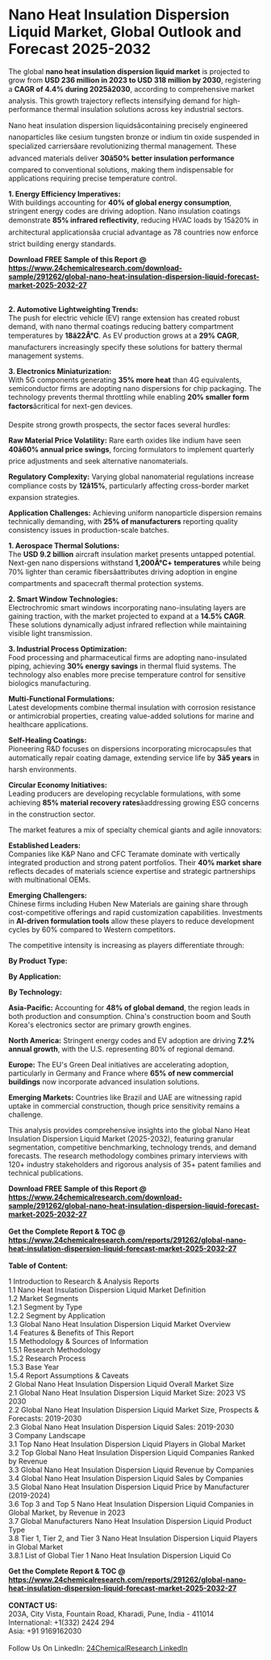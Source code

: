 <h1>Nano Heat Insulation Dispersion Liquid Market, Global Outlook and Forecast 2025-2032</h1><p>The global <strong>nano heat insulation dispersion liquid market</strong> is projected to grow from <strong>USD 236 million in 2023 to USD 318 million by 2030</strong>, registering a <strong>CAGR of 4.4% during 2025â2030</strong>, according to comprehensive market analysis. This growth trajectory reflects intensifying demand for high-performance thermal insulation solutions across key industrial sectors.</p><p>Nano heat insulation dispersion liquidsâcontaining precisely engineered nanoparticles like cesium tungsten bronze or indium tin oxide suspended in specialized carriersâare revolutionizing thermal management. These advanced materials deliver <strong>30â50% better insulation performance</strong> compared to conventional solutions, making them indispensable for applications requiring precise temperature control.</p><p><strong>1. Energy Efficiency Imperatives:</strong><br>
With buildings accounting for <strong>40% of global energy consumption</strong>, stringent energy codes are driving adoption. Nano insulation coatings demonstrate <strong>85% infrared reflectivity</strong>, reducing HVAC loads by 15â20% in architectural applicationsâa crucial advantage as 78 countries now enforce strict building energy standards.</p><div><b>Download FREE Sample of this Report @ 
            <a href="https://www.24chemicalresearch.com/download-sample/291262/global-nano-heat-insulation-dispersion-liquid-forecast-market-2025-2032-27">
            https://www.24chemicalresearch.com/download-sample/291262/global-nano-heat-insulation-dispersion-liquid-forecast-market-2025-2032-27</a></b></div><br><p><strong>2. Automotive Lightweighting Trends:</strong><br>
The push for electric vehicle (EV) range extension has created robust demand, with nano thermal coatings reducing battery compartment temperatures by <strong>18â22Â°C</strong>. As EV production grows at a <strong>29% CAGR</strong>, manufacturers increasingly specify these solutions for battery thermal management systems.</p><p><strong>3. Electronics Miniaturization:</strong><br>
With 5G components generating <strong>35% more heat</strong> than 4G equivalents, semiconductor firms are adopting nano dispersions for chip packaging. The technology prevents thermal throttling while enabling <strong>20% smaller form factors</strong>âcritical for next-gen devices.</p><p>Despite strong growth prospects, the sector faces several hurdles:</p><p><strong>Raw Material Price Volatility:</strong> Rare earth oxides like indium have seen <strong>40â60% annual price swings</strong>, forcing formulators to implement quarterly price adjustments and seek alternative nanomaterials.</p><p><strong>Regulatory Complexity:</strong> Varying global nanomaterial regulations increase compliance costs by <strong>12â15%</strong>, particularly affecting cross-border market expansion strategies.</p><p><strong>Application Challenges:</strong> Achieving uniform nanoparticle dispersion remains technically demanding, with <strong>25% of manufacturers</strong> reporting quality consistency issues in production-scale batches.</p><p><strong>1. Aerospace Thermal Solutions:</strong><br>
The <strong>USD 9.2 billion</strong> aircraft insulation market presents untapped potential. Next-gen nano dispersions withstand <strong>1,200Â°C+ temperatures</strong> while being 70% lighter than ceramic fibersâattributes driving adoption in engine compartments and spacecraft thermal protection systems.</p><p><strong>2. Smart Window Technologies:</strong><br>
Electrochromic smart windows incorporating nano-insulating layers are gaining traction, with the market projected to expand at a <strong>14.5% CAGR</strong>. These solutions dynamically adjust infrared reflection while maintaining visible light transmission.</p><p><strong>3. Industrial Process Optimization:</strong><br>
Food processing and pharmaceutical firms are adopting nano-insulated piping, achieving <strong>30% energy savings</strong> in thermal fluid systems. The technology also enables more precise temperature control for sensitive biologics manufacturing.</p><p><strong>Multi-Functional Formulations:</strong><br>
	Latest developments combine thermal insulation with corrosion resistance or antimicrobial properties, creating value-added solutions for marine and healthcare applications.</p><p><strong>Self-Healing Coatings:</strong><br>
	Pioneering R&amp;D focuses on dispersions incorporating microcapsules that automatically repair coating damage, extending service life by <strong>3â5 years</strong> in harsh environments.</p><p><strong>Circular Economy Initiatives:</strong><br>
	Leading producers are developing recyclable formulations, with some achieving <strong>85% material recovery rates</strong>âaddressing growing ESG concerns in the construction sector.</p><p>The market features a mix of specialty chemical giants and agile innovators:</p><p><strong>Established Leaders:</strong><br>
Companies like K&amp;P Nano and CFC Teramate dominate with vertically integrated production and strong patent portfolios. Their <strong>40% market share</strong> reflects decades of materials science expertise and strategic partnerships with multinational OEMs.</p><p><strong>Emerging Challengers:</strong><br>
Chinese firms including Huben New Materials are gaining share through cost-competitive offerings and rapid customization capabilities. Investments in <strong>AI-driven formulation tools</strong> allow these players to reduce development cycles by 60% compared to Western competitors.</p><p>The competitive intensity is increasing as players differentiate through:</p><p><strong>By Product Type:</strong></p><p><strong>By Application:</strong></p><p><strong>By Technology:</strong></p><p><strong>Asia-Pacific:</strong> Accounting for <strong>48% of global demand</strong>, the region leads in both production and consumption. China's construction boom and South Korea's electronics sector are primary growth engines.</p><p><strong>North America:</strong> Stringent energy codes and EV adoption are driving <strong>7.2% annual growth</strong>, with the U.S. representing 80% of regional demand.</p><p><strong>Europe:</strong> The EU's Green Deal initiatives are accelerating adoption, particularly in Germany and France where <strong>65% of new commercial buildings</strong> now incorporate advanced insulation solutions.</p><p><strong>Emerging Markets:</strong> Countries like Brazil and UAE are witnessing rapid uptake in commercial construction, though price sensitivity remains a challenge.</p><p>This analysis provides comprehensive insights into the global Nano Heat Insulation Dispersion Liquid Market (2025-2032), featuring granular segmentation, competitive benchmarking, technology trends, and demand forecasts. The research methodology combines primary interviews with 120+ industry stakeholders and rigorous analysis of 35+ patent families and technical publications.</p><div><b>Download FREE Sample of this Report @ 
            <a href="https://www.24chemicalresearch.com/download-sample/291262/global-nano-heat-insulation-dispersion-liquid-forecast-market-2025-2032-27">
            https://www.24chemicalresearch.com/download-sample/291262/global-nano-heat-insulation-dispersion-liquid-forecast-market-2025-2032-27</a></b></div><br><div><b>Get the Complete Report & TOC @ 
            <a href="https://www.24chemicalresearch.com/reports/291262/global-nano-heat-insulation-dispersion-liquid-forecast-market-2025-2032-27">
            https://www.24chemicalresearch.com/reports/291262/global-nano-heat-insulation-dispersion-liquid-forecast-market-2025-2032-27</a></b></div><br>
            <b>Table of Content:</b><p>1 Introduction to Research & Analysis Reports<br />
 1.1 Nano Heat Insulation Dispersion Liquid Market Definition<br />
 1.2 Market Segments<br />
 1.2.1 Segment by Type<br />
 1.2.2 Segment by Application<br />
 1.3 Global Nano Heat Insulation Dispersion Liquid Market Overview<br />
 1.4 Features & Benefits of This Report<br />
 1.5 Methodology & Sources of Information<br />
 1.5.1 Research Methodology<br />
 1.5.2 Research Process<br />
 1.5.3 Base Year<br />
 1.5.4 Report Assumptions & Caveats<br />
2 Global Nano Heat Insulation Dispersion Liquid Overall Market Size<br />
 2.1 Global Nano Heat Insulation Dispersion Liquid Market Size: 2023 VS 2030<br />
 2.2 Global Nano Heat Insulation Dispersion Liquid Market Size, Prospects & Forecasts: 2019-2030<br />
 2.3 Global Nano Heat Insulation Dispersion Liquid Sales: 2019-2030<br />
3 Company Landscape<br />
 3.1 Top Nano Heat Insulation Dispersion Liquid Players in Global Market<br />
 3.2 Top Global Nano Heat Insulation Dispersion Liquid Companies Ranked by Revenue<br />
 3.3 Global Nano Heat Insulation Dispersion Liquid Revenue by Companies<br />
 3.4 Global Nano Heat Insulation Dispersion Liquid Sales by Companies<br />
 3.5 Global Nano Heat Insulation Dispersion Liquid Price by Manufacturer (2019-2024)<br />
 3.6 Top 3 and Top 5 Nano Heat Insulation Dispersion Liquid Companies in Global Market, by Revenue in 2023<br />
 3.7 Global Manufacturers Nano Heat Insulation Dispersion Liquid Product Type<br />
 3.8 Tier 1, Tier 2, and Tier 3 Nano Heat Insulation Dispersion Liquid Players in Global Market<br />
 3.8.1 List of Global Tier 1 Nano Heat Insulation Dispersion Liquid Co</p><div><b>Get the Complete Report & TOC @ 
            <a href="https://www.24chemicalresearch.com/reports/291262/global-nano-heat-insulation-dispersion-liquid-forecast-market-2025-2032-27">
            https://www.24chemicalresearch.com/reports/291262/global-nano-heat-insulation-dispersion-liquid-forecast-market-2025-2032-27</a></b></div><br><b>CONTACT US:</b><br>
            203A, City Vista, Fountain Road, Kharadi, Pune, India - 411014<br>
            International: +1(332) 2424 294<br>
            Asia: +91 9169162030 <br><br>
            Follow Us On LinkedIn: <a href="https://www.linkedin.com/company/24chemicalresearch/">24ChemicalResearch LinkedIn</a>